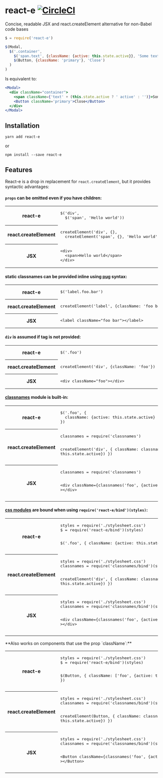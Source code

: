 # react-e [![CircleCI](https://circleci.com/gh/Originate/react-e.svg?style=svg)](https://circleci.com/gh/Originate/react-e)

Concise, readable JSX and react.createElement alternative for non-Babel code bases

```javascript
$ = require('react-e')

$(Modal,
  $('.container',
    $('span.text', {className: {active: this.state.active}}, 'Some text'),
    $(Button, {className: 'primary'}, 'Close')
  )
)
```
Is equivalent to:
```jsx
<Modal>
  <div className="container">
    <span className={'text' + (this.state.active ? ' active' : '')}>Some text</span>
    <Button className='primary'>Close</Button>
  </div>
</Modal>
```


## Installation

```
yarn add react-e
```
or
```
npm install --save react-e
```


## Features

React-e is a drop in replacement for `react.createElement`, but it provides syntactic advantages:

#### `props` can be omitted even if you have children:
<table>
  <tr>
    <th>react-e</th>
    <td><pre lang="javascript">
$('div',
  $('span', 'Hello world'))</pre></td>
  </tr>
  <tr>
    <th>react.createElement</th>
    <td><pre lang="javascript">
createElement('div', {},
  createElement('span', {}, 'Hello world'))</pre></td>
  </tr>
  <tr>
    <th>JSX</th>
    <td><pre lang="jsx">
&lt;div&gt;
  &lt;span&gt;Hello world&lt;/span&gt;
&lt;/div&gt;</pre></td>
  </tr>
</table>

#### static classnames can be provided inline using [pug](https://www.npmjs.com/package/pug) syntax:
<table>
  <tr>
    <th>react-e</th>
    <td><pre lang="javascript">$('label.foo.bar')</pre></td>
  </tr>
  <tr>
    <th>react.createElement</th>
    <td><pre lang="javascript">createElement('label', {className: 'foo bar'})</pre></td>
  </tr>
  <tr>
    <th>JSX</th>
    <td><pre lang="jsx">&lt;label className="foo bar"&gt;&lt;/label&gt;</pre></td>
  </tr>
</table>

#### `div` is assumed if tag is not provided:
<table>
  <tr>
    <th>react-e</th>
    <td><pre lang="javascript">$('.foo')</pre></td>
  </tr>
  <tr>
    <th>react.createElement</th>
    <td><pre lang="javascript">createElement('div', {className: 'foo'})</pre></td>
  </tr>
  <tr>
    <th>JSX</th>
    <td><pre lang="jsx">&lt;div className="foo"&gt;&lt;/div&gt;</pre></td>
  </tr>
</table>

#### [classnames](https://www.npmjs.com/package/classnames) module is built-in:
<table>
  <tr>
    <th>react-e</th>
    <td><pre lang="javascript">
$('.foo', {
  className: {active: this.state.active}
})</pre></td>
  </tr>
  <tr>
    <th>react.createElement</th>
    <td><pre lang="javascript">
classnames = require('classnames')

createElement('div', {
  className: classnames('foo', {active: this.state.active})
})</pre></td>
  </tr>
  <tr>
    <th>JSX</th>
    <td><pre lang="jsx">
classnames = require('classnames')

&lt;div
  className={classnames('foo', {active: this.state.active})}
&gt;&lt;/div&gt;</pre></td>
  </tr>
</table>

#### [css modules](https://github.com/css-modules/css-modules) are bound when using `require('react-e/bind')(styles)`:
<table>
  <tr>
    <th>react-e</th>
    <td><pre lang="javascript">
styles = require('./stylesheet.css')
$ = require('react-e/bind')(styles)

$('.foo', {
  className: {active: this.state.active}
})</pre></td>
  </tr>
  <tr>
    <th>react.createElement</th>
    <td><pre lang="javascript">
styles = require('./stylesheet.css')
classnames = require('classnames/bind')(styles)

createElement('div', {
  className: classnames('foo', {active: this.state.active})
})</pre></td>
  </tr>
  <tr>
    <th>JSX</th>
    <td><pre lang="jsx">
styles = require('./stylesheet.css')
classnames = require('classnames/bind')(styles)

&lt;div
  className={classnames('foo', {active: this.state.active})}
&gt;&lt;/div&gt;</pre></td>
  </tr>
</table>
**Also works on components that use the prop `className`:**
<table>
  <tr>
    <th>react-e</th>
    <td><pre lang="javascript">
styles = require('./stylesheet.css')
$ = require('react-e/bind')(styles)

$(Button, {
  className: ['foo', {active: this.state.active}]
})</pre></td>
  </tr>
  <tr>
    <th>react.createElement</th>
    <td><pre lang="javascript">
styles = require('./stylesheet.css')
classnames = require('classnames/bind')(styles)

createElement(Button, {
  className: classnames('foo', {active: this.state.active})
})</pre></td>
  </tr>
  <tr>
    <th>JSX</th>
    <td><pre lang="jsx">
styles = require('./stylesheet.css')
classnames = require('classnames/bind')(styles)

&lt;Button
  className={classnames('foo', {active: this.state.active})}
&gt;&lt;/Button&gt;</pre></td>
  </tr>
</table>
